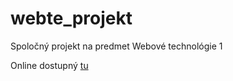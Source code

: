 # webte_projekt
Spoločný projekt na predmet Webové technológie 1

Online dostupný [tu](https://matpintes.github.io/webte_projekt/)
